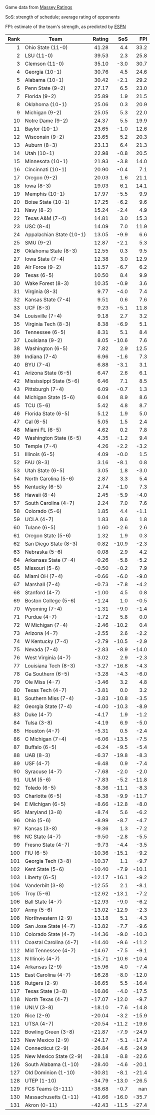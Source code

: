 Game data from [Massey Ratings](https://www.masseyratings.com/data)

SoS: strength of schedule; average rating of opponents

FPI: estimate of the team's strength, as predicted by
[ESPN](http://www.espn.com/college-football/statistics/teamratings)

Rank |           Team            | Rating |  SoS  |  FPI  
----:| ------------------------- | ------:| -----:| -----:
   1 | Ohio State (11-0)         |  41.28 |   4.4 |  33.2
   2 | LSU (11-0)                |  39.53 |   2.3 |  25.8
   3 | Clemson (11-0)            |  35.10 |  -3.0 |  30.7
   4 | Georgia (10-1)            |  30.76 |   4.5 |  24.6
   5 | Alabama (10-1)            |  30.42 |  -2.1 |  29.2
   6 | Penn State (9-2)          |  27.17 |   6.5 |  23.0
   7 | Florida (9-2)             |  25.89 |   1.9 |  21.5
   8 | Oklahoma (10-1)           |  25.06 |   0.3 |  20.9
   9 | Michigan (9-2)            |  25.05 |   5.3 |  22.0
  10 | Notre Dame (9-2)          |  24.37 |   5.5 |  19.9
  11 | Baylor (10-1)             |  23.65 |  -1.0 |  12.6
  12 | Wisconsin (9-2)           |  23.65 |   5.2 |  20.3
  13 | Auburn (8-3)              |  23.13 |   6.4 |  21.3
  14 | Utah (10-1)               |  22.98 |  -0.8 |  20.5
  15 | Minnesota (10-1)          |  21.93 |  -3.8 |  14.0
  16 | Cincinnati (10-1)         |  20.90 |  -0.4 |   7.1
  17 | Oregon (9-2)              |  20.03 |   1.6 |  21.1
  18 | Iowa (8-3)                |  19.03 |   6.1 |  14.1
  19 | Memphis (10-1)            |  17.97 |  -5.5 |   9.9
  20 | Boise State (10-1)        |  17.25 |  -6.2 |   9.6
  21 | Navy (8-2)                |  15.24 |  -2.4 |   4.9
  22 | Texas A&M (7-4)           |  14.81 |   3.0 |  15.3
  23 | USC (8-4)                 |  14.09 |   7.0 |  11.9
  24 | Appalachian State (10-1)  |  13.05 |  -9.9 |   6.6
  25 | SMU (9-2)                 |  12.87 |  -2.1 |   5.3
  26 | Oklahoma State (8-3)      |  12.55 |   0.3 |   9.5
  27 | Iowa State (7-4)          |  12.38 |   3.0 |  12.9
  28 | Air Force (9-2)           |  11.57 |  -6.7 |   6.2
  29 | Texas (6-5)               |  10.50 |   8.4 |   9.9
  30 | Wake Forest (8-3)         |  10.35 |  -0.9 |   3.6
  31 | Virginia (8-3)            |   9.77 |  -4.0 |   7.4
  32 | Kansas State (7-4)        |   9.51 |   0.6 |   7.6
  33 | UCF (8-3)                 |   9.23 |  -5.1 |  11.8
  34 | Louisville (7-4)          |   9.18 |   2.7 |   3.2
  35 | Virginia Tech (8-3)       |   8.38 |  -6.9 |   5.1
  36 | Tennessee (6-5)           |   8.31 |   5.1 |   8.4
  37 | Louisiana (9-2)           |   8.05 | -10.6 |   7.6
  38 | Washington (6-5)          |   7.82 |   2.9 |  12.5
  39 | Indiana (7-4)             |   6.96 |  -1.6 |   7.3
  40 | BYU (7-4)                 |   6.88 |  -3.1 |   3.1
  41 | Arizona State (6-5)       |   6.47 |   2.6 |   6.1
  42 | Mississippi State (5-6)   |   6.46 |   7.1 |   8.5
  43 | Pittsburgh (7-4)          |   6.09 |  -0.7 |   1.3
  44 | Michigan State (5-6)      |   6.04 |   8.9 |   8.6
  45 | TCU (5-6)                 |   5.42 |   4.8 |   8.7
  46 | Florida State (6-5)       |   5.12 |   1.9 |   5.0
  47 | Cal (6-5)                 |   5.05 |   1.5 |   2.4
  48 | Miami FL (6-5)            |   4.62 |   0.2 |   7.8
  49 | Washington State (6-5)    |   4.35 |  -1.2 |   9.4
  50 | Temple (7-4)              |   4.26 |  -2.2 |  -3.2
  51 | Illinois (6-5)            |   4.09 |  -0.0 |   1.5
  52 | FAU (8-3)                 |   3.16 |  -8.1 |   0.8
  53 | Utah State (6-5)          |   3.05 |   1.8 |  -3.0
  54 | North Carolina (5-6)      |   2.87 |   3.3 |   5.4
  55 | Kentucky (6-5)            |   2.74 |  -1.0 |   7.3
  56 | Hawaii (8-4)              |   2.45 |  -5.9 |  -4.0
  57 | South Carolina (4-7)      |   2.24 |   7.0 |   7.6
  58 | Colorado (5-6)            |   1.85 |   4.4 |  -1.1
  59 | UCLA (4-7)                |   1.83 |   8.6 |   1.8
  60 | Tulane (6-5)              |   1.60 |  -2.6 |   2.6
  61 | Oregon State (5-6)        |   1.32 |   1.9 |   0.3
  62 | San Diego State (8-3)     |   0.82 | -10.9 |  -2.3
  63 | Nebraska (5-6)            |   0.08 |   2.9 |   4.2
  64 | Arkansas State (7-4)      |  -0.26 |  -5.8 |  -5.2
  65 | Missouri (5-6)            |  -0.50 |  -0.2 |   7.9
  66 | Miami OH (7-4)            |  -0.66 |  -6.0 |  -9.0
  67 | Marshall (7-4)            |  -0.73 |  -7.8 |  -4.2
  68 | Stanford (4-7)            |  -1.00 |   4.5 |   0.8
  69 | Boston College (5-6)      |  -1.24 |   1.0 |  -0.5
  70 | Wyoming (7-4)             |  -1.31 |  -9.0 |  -1.4
  71 | Purdue (4-7)              |  -1.72 |   5.8 |   0.0
  72 | W Michigan (7-4)          |  -2.46 | -10.2 |   0.4
  73 | Arizona (4-7)             |  -2.55 |   2.6 |  -2.2
  74 | W Kentucky (7-4)          |  -2.79 | -10.5 |  -2.9
  75 | Nevada (7-4)              |  -2.83 |  -8.9 | -14.0
  76 | West Virginia (4-7)       |  -3.02 |   2.9 |  -2.3
  77 | Louisiana Tech (8-3)      |  -3.27 | -16.8 |  -4.3
  78 | Ga Southern (6-5)         |  -3.28 |  -4.3 |  -6.0
  79 | Ole Miss (4-7)            |  -3.46 |   3.2 |   4.8
  80 | Texas Tech (4-7)          |  -3.81 |   0.0 |   3.2
  81 | Southern Miss (7-4)       |  -3.83 | -10.8 |  -3.5
  82 | Georgia State (7-4)       |  -4.00 | -10.3 |  -8.9
  83 | Duke (4-7)                |  -4.17 |   1.9 |  -1.2
  84 | Tulsa (3-8)               |  -4.19 |   6.9 |  -5.0
  85 | Houston (4-7)             |  -5.31 |   0.5 |  -2.4
  86 | C Michigan (7-4)          |  -6.06 | -13.5 |  -7.5
  87 | Buffalo (6-5)             |  -6.24 |  -9.5 |  -5.4
  88 | UAB (8-3)                 |  -6.37 | -19.8 |  -8.3
  89 | USF (4-7)                 |  -6.48 |   0.9 |  -7.4
  90 | Syracuse (4-7)            |  -7.68 |  -2.0 |  -2.0
  91 | ULM (5-6)                 |  -7.83 |  -5.2 | -11.8
  92 | Toledo (6-5)              |  -8.36 | -11.1 |  -8.3
  93 | Charlotte (6-5)           |  -8.38 |  -9.9 | -11.7
  94 | E Michigan (6-5)          |  -8.66 | -12.8 |  -8.0
  95 | Maryland (3-8)            |  -8.74 |   5.6 |  -6.2
  96 | Ohio (5-6)                |  -8.99 |  -8.7 |  -4.7
  97 | Kansas (3-8)              |  -9.36 |   1.3 |  -7.2
  98 | NC State (4-7)            |  -9.50 |  -2.8 |  -5.5
  99 | Fresno State (4-7)        |  -9.73 |  -4.4 |  -3.5
 100 | FIU (6-5)                 | -10.36 | -15.1 |  -9.2
 101 | Georgia Tech (3-8)        | -10.37 |   1.1 |  -9.7
 102 | Kent State (5-6)          | -10.40 |  -7.9 | -10.1
 103 | Liberty (6-5)             | -12.17 | -16.1 |  -9.2
 104 | Vanderbilt (3-8)          | -12.55 |   2.1 |  -8.1
 105 | Troy (5-6)                | -12.62 | -13.1 |  -7.2
 106 | Ball State (4-7)          | -12.93 |  -9.0 |  -6.2
 107 | Army (5-6)                | -13.02 | -12.9 |  -2.3
 108 | Northwestern (2-9)        | -13.18 |   5.1 |  -4.3
 109 | San Jose State (4-7)      | -13.82 |  -7.7 |  -9.6
 110 | Colorado State (4-7)      | -14.36 |  -9.0 | -10.3
 111 | Coastal Carolina (4-7)    | -14.40 |  -9.6 | -11.2
 112 | Mid Tennessee (4-7)       | -14.67 |  -7.5 |  -9.1
 113 | N Illinois (4-7)          | -15.71 | -10.6 | -10.4
 114 | Arkansas (2-9)            | -15.96 |   4.0 |  -7.4
 115 | East Carolina (4-7)       | -16.28 |  -8.0 | -12.0
 116 | Rutgers (2-9)             | -16.65 |   5.5 | -16.4
 117 | Texas State (3-8)         | -16.86 |  -4.0 | -17.5
 118 | North Texas (4-7)         | -17.07 | -12.0 |  -9.7
 119 | UNLV (3-8)                | -18.10 |  -7.6 | -14.8
 120 | Rice (2-9)                | -20.04 |  -3.2 | -15.9
 121 | UTSA (4-7)                | -20.54 | -11.2 | -19.6
 122 | Bowling Green (3-8)       | -21.87 |  -7.9 | -24.9
 123 | New Mexico (2-9)          | -24.17 |  -5.1 | -17.4
 124 | Connecticut (2-9)         | -26.84 |  -4.6 | -24.9
 125 | New Mexico State (2-9)    | -28.18 |  -8.8 | -22.6
 126 | South Alabama (1-10)      | -28.40 |  -4.6 | -20.1
 127 | Old Dominion (1-10)       | -30.81 |  -8.1 | -21.4
 128 | UTEP (1-10)               | -34.79 | -13.0 | -26.5
 129 | FCS Teams (3-111)         | -38.68 |  -0.7 |   nan
 130 | Massachusetts (1-11)      | -41.66 | -16.0 | -35.7
 131 | Akron (0-11)              | -42.43 | -11.5 | -27.4
